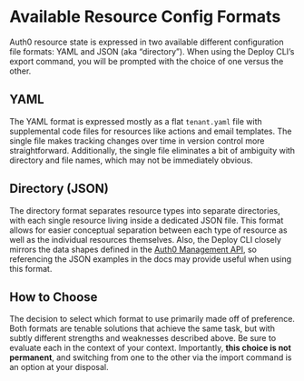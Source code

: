 # Available Resource Config Formats

Auth0 resource state is expressed in two available different configuration file formats: YAML and JSON (aka “directory”). When using the Deploy CLI’s export command, you will be prompted with the choice of one versus the other.

## YAML

The YAML format is expressed mostly as a flat `tenant.yaml` file with supplemental code files for resources like actions and email templates. The single file makes tracking changes over time in version control more straightforward. Additionally, the single file eliminates a bit of ambiguity with directory and file names, which may not be immediately obvious.

## Directory (JSON)

The directory format separates resource types into separate directories, with each single resource living inside a dedicated JSON file. This format allows for easier conceptual separation between each type of resource as well as the individual resources themselves. Also, the Deploy CLI closely mirrors the data shapes defined in the [Auth0 Management API](https://auth0.com/docs/api/management/v2), so referencing the JSON examples in the docs may provide useful when using this format.

## How to Choose

The decision to select which format to use primarily made off of preference. Both formats are tenable solutions that achieve the same task, but with subtly different strengths and weaknesses described above. Be sure to evaluate each in the context of your context. Importantly, **this choice is not permanent**, and switching from one to the other via the import command is an option at your disposal.

